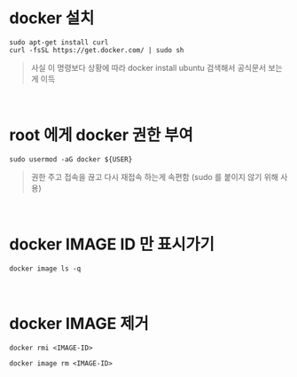 # docker 설치
```shell
sudo apt-get install curl
curl -fsSL https://get.docker.com/ | sudo sh
```
> 사실 이 명령보다 상황에 따라 docker install ubuntu 검색해서 공식문서 보는게 이득

<br />

# root 에게 docker 권한 부여
```shell
sudo usermod -aG docker ${USER}
```
> 권한 주고 접속을 끊고 다시 재접속 하는게 속편함 (sudo 를 붙이지 않기 위해 사용)

<br />

# docker IMAGE ID 만 표시가기
```shell
docker image ls -q
```

<br />

# docker IMAGE 제거
```shell
docker rmi <IMAGE-ID>

docker image rm <IMAGE-ID>
```

<br />

